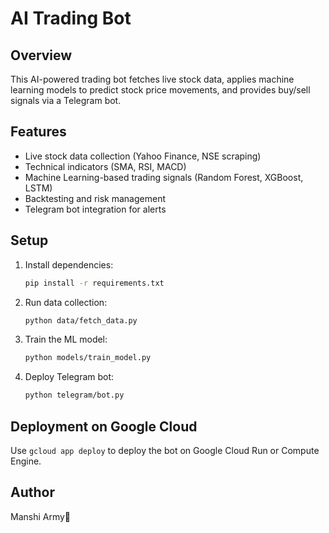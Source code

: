 # AI Trading Bot

## Overview
This AI-powered trading bot fetches live stock data, applies machine learning models to predict stock price movements, and provides buy/sell signals via a Telegram bot.

## Features
- Live stock data collection (Yahoo Finance, NSE scraping)
- Technical indicators (SMA, RSI, MACD)
- Machine Learning-based trading signals (Random Forest, XGBoost, LSTM)
- Backtesting and risk management
- Telegram bot integration for alerts

## Setup
1. Install dependencies:
   ```bash
   pip install -r requirements.txt
   ```
2. Run data collection:
   ```bash
   python data/fetch_data.py
   ```
3. Train the ML model:
   ```bash
   python models/train_model.py
   ```
4. Deploy Telegram bot:
   ```bash
   python telegram/bot.py
   ```

## Deployment on Google Cloud
Use `gcloud app deploy` to deploy the bot on Google Cloud Run or Compute Engine.

## Author
Manshi Army💜
